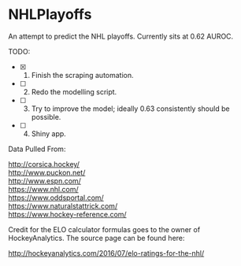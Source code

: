 # NHLPlayoffs
An attempt to predict the NHL playoffs. Currently sits at 0.62 AUROC.

TODO:

- [x] 1. Finish the scraping automation.
- [ ] 2. Redo the modelling script. 
- [ ] 3. Try to improve the model; ideally 0.63 consistently should be possible.
- [ ] 4. Shiny app.

Data Pulled From:

http://corsica.hockey/ <br>
http://www.puckon.net/ <br>
http://www.espn.com/ <br>
https://www.nhl.com/ <br>
https://www.oddsportal.com/ <br>
https://www.naturalstattrick.com/ <br>
https://www.hockey-reference.com/

Credit for the ELO calculator formulas goes to the owner of HockeyAnalytics. The source page can be found here:

http://hockeyanalytics.com/2016/07/elo-ratings-for-the-nhl/

